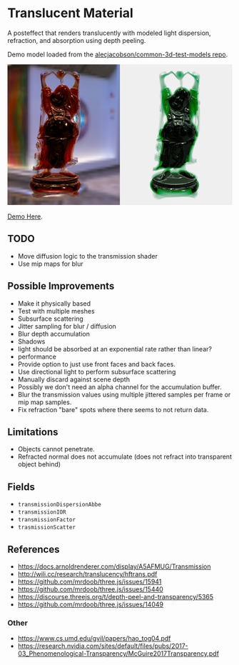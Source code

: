 # Translucent Material

A posteffect that renders translucently with modeled light dispersion, refraction, and absorption using depth peeling.

Demo model loaded from the [alecjacobson/common-3d-test-models repo](https://www.github.com/alecjacobson/common-3d-test-models).

![](./images/banner.png)

[Demo Here](https://gkjohnson.github.io/threejs-sandbox/translucent-material/index.html).

## TODO
- Move diffusion logic to the transmission shader
- Use mip maps for blur

## Possible Improvements

- Make it physically based
- Test with multiple meshes
- Subsurface scattering
- Jitter sampling for blur / diffusion
- Blur depth accumulation
- Shadows
- light should be absorbed at an exponential rate rather than linear?
- performance
- Provide option to just use front faces and back faces.
- Use directional light to perform subsurface scattering
- Manually discard against scene depth
- Possibly we don't need an alpha channel for the accumulation buffer.
- Blur the transmission values using multiple jittered samples per frame or mip map samples.
- Fix refraction "bare" spots where there seems to not return data.

## Limitations

- Objects cannot penetrate.
- Refracted normal does not accumulate (does not refract into transparent object behind)

## Fields

- `transmissionDispersionAbbe`
- `transmissionIOR`
- `transmissionFactor`
- `trasmissionScatter`

## References

- https://docs.arnoldrenderer.com/display/A5AFMUG/Transmission
- http://wili.cc/research/translucency/hftrans.pdf
- https://github.com/mrdoob/three.js/issues/15941
- https://github.com/mrdoob/three.js/issues/15440
- https://discourse.threejs.org/t/depth-peel-and-transparency/5365
- https://github.com/mrdoob/three.js/issues/14049

### Other

- https://www.cs.umd.edu/gvil/papers/hao_tog04.pdf
- https://research.nvidia.com/sites/default/files/pubs/2017-03_Phenomenological-Transparency/McGuire2017Transparency.pdf
